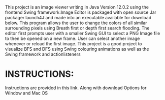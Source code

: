 This project is an image viewer writing in Java Version 12.0.2 using the frontend Swing framework.Image Editor is packaged with open source Jar packager launch4J and made into an executable available for download below. This program allows the user to change the colors of all similar surrounding pixels using Breath first or depth first search flooding. The editor first prompts user with a smaller Swing GUI to select a PNG Image file to then be opened on a new frame. User can select another image whenever or reload the first image. This project is a good project to visualize BFS and DFS using Swing colouring animations as well as the Swing framework and actionlisteners

# INSTRUCTIONS:
  Instructions are provided in this link. Along with download Options for Window and Mac OS
